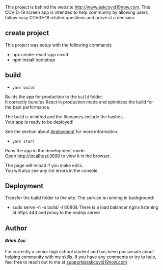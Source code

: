 This project is behind the website http://www.askcovid19now.com. This COVID-19 screen app is intended to help community by allowing users follow easy COVID-19 related questions and arrive at a decision.

## create project
This project was setup with the following commands
- npx create-react-app covid
- npm install bootstrap

## build
 
- `yarn build`

Builds the app for production to the `build` folder.<br />
It correctly bundles React in production mode and optimizes the build for the best performance.

The build is minified and the filenames include the hashes.<br />
Your app is ready to be deployed!

See the section about [deployment](https://facebook.github.io/create-react-app/docs/deployment) for more information.

- `yarn start`

Runs the app in the development mode.<br />
Open [http://localhost:3000](http://localhost:3000) to view it in the browser.

The page will reload if you make edits.<br />
You will also see any lint errors in the console.

## Deployment
Transfer the build folder to the site.
The service is running in background:
- sudo serve -n -s build/ -l 8080&
There is a load balancer nginx listening at https 443 and proxy to the nodejs server

## Author
#### *Brian Zou*
I'm currently a senior high school student and has been passionate about helping community with my skills.
If you have any comments or try to help, feel free to reach out to me at support@askcovid19now.com
